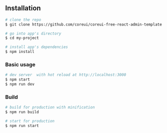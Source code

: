 ## Installation

``` bash
# clone the repo
$ git clone https://github.com/coreui/coreui-free-react-admin-template.git my-project

# go into app's directory
$ cd my-project

# install app's dependencies
$ npm install
```

### Basic usage

``` bash
# dev server  with hot reload at http://localhost:3000
$ npm start
$ npm run dev
```

<!-- Navigate to [http://localhost:3000](http://localhost:3000). The app will automatically reload if you change any of the source files. -->

### Build

<!-- Run `build` to build the project. The build artifacts will be stored in the `build/` directory. -->

```bash
# build for production with minification
$ npm run build
```
<!-- Run `start` to start the project. The build artifacts will be used from the `.next/` directory. -->

```bash
# start for production 
$ npm run start
```